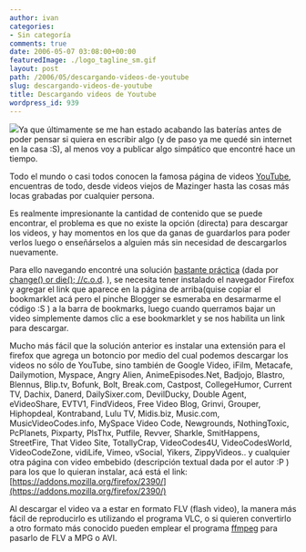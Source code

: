 ```yaml
---
author: ivan
categories:
- Sin categoría
comments: true
date: 2006-05-07 03:08:00+00:00
featuredImage: ./logo_tagline_sm.gif
layout: post
path: /2006/05/descargando-videos-de-youtube
slug: descargando-videos-de-youtube
title: Descargando videos de Youtube
wordpress_id: 939
---
```


[![](https://photos1.blogger.com/blogger/5311/455/320/logo_tagline_sm.gif)](http://photos1.blogger.com/blogger/5311/455/1600/logo_tagline_sm.gif)Ya que últimamente se me han estado acabando las baterías antes de poder pensar si quiera en escribir algo (y de paso ya me quedé sin internet en la casa :S), al menos voy a publicar algo simpático que encontré hace un tiempo.

Todo el mundo o casi todos conocen la famosa página de videos [YouTube](https://www.youtube.com), encuentras de todo, desde videos viejos de Mazinger hasta las cosas más locas grabadas por cualquier persona.

Es realmente impresionante la cantidad de contenido que se puede encontrar, el problema es que no existe la opción (directa) para descargar los videos, y hay momentos en los que da ganas de guardarlos para poder verlos luego o enseñárselos a alguien más sin necesidad de descargarlos nuevamente.

Para ello navegando encontré una solución [bastante práctica](https://vntructuyen.net/%7Ewasabi/2006/vietnamese-talks/how-to-download-songs-from-nhacso-dot-net.aspx) (dada por
[change() or die(); //c.o.d](https://vntructuyen.net/%7Ewasabi/). ), se necesita tener instalado el navegador Firefox y agregar el link que aparece en la página de arriba(quise copiar el bookmarklet acá pero el pinche Blogger se esmeraba en desarmarme el código :S ) a la barra de bookmarks, luego cuando querramos bajar un video simplemente damos clic a ese bookmarklet y se nos habilita un link para descargar.

Mucho más fácil que la solución anterior es instalar una extensión para el firefox que agrega un botoncio por medio del cual podemos descargar los videos no sólo de YouTube, sino también de Google Video, iFilm, Metacafe, Dailymotion, Myspace, Angry Alien, AnimeEpisodes.Net, Badjojo, Blastro, Blennus, Blip.tv, Bofunk, Bolt, Break.com, Castpost, CollegeHumor, Current TV, Dachix, Danerd, DailySixer.com, DevilDucky, Double Agent, eVideoShare, EVTV1, FindVideos, Free Video Blog, Grinvi, Grouper, Hiphopdeal, Kontraband, Lulu TV, Midis.biz, Music.com, MusicVideoCodes.info, MySpace Video Code, Newgrounds, NothingToxic, PcPlanets, Pixparty, PlsThx, Putfile, Revver, Sharkle, SmitHappens, StreetFire, That Video Site, TotallyCrap, VideoCodes4U, VideoCodesWorld, VideoCodeZone, vidiLife, Vimeo, vSocial, Yikers, ZippyVideos.. y cualquier otra página con video embebido (descripción textual dada por el autor :P ) para los que lo quieran instalar, acá está el link: [https://addons.mozilla.org/firefox/2390/](https://addons.mozilla.org/firefox/2390/)

Al descargar el video va a estar en formato FLV (flash video), la manera más fácil de reproducirlo es utilizando el programa VLC, o si quieren convertirlo a otro formato más conocido pueden emplear el programa [ffmpeg](https://ffmpeg.sourceforge.net/download.php) para pasarlo de FLV a MPG o AVI.
